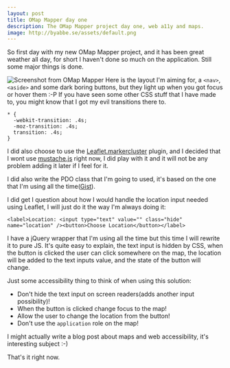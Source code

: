 ```yaml
---
layout: post
title: OMap Mapper day one
description: The OMap Mapper project day one, web a11y and maps.
image: http://byabbe.se/assets/default.png
---
```

So first day with my new OMap Mapper project, and it has been great weather all day, for short I haven't done so much on the application. Still some major things is done.

![Screenshot from OMap Mapper][1]
Here is the layout I'm aiming for, a `<nav>`, `<aside>` and some dark boring buttons, but they light up when you got focus or hover them :-P If you have seen some other CSS stuff that I have made to, you might know that I got my evil transitions there to.

    * {
	  -webkit-transition: .4s;
	  -moz-transition: .4s;
	  transition: .4s;
    }

I did also choose to use the [Leaflet.markercluster][2] plugin, and I decided that I wont use [mustache.js][3] right now, I did play with it and it will not be any problem adding it later if I feel for it.

I did also write the PDO class that I'm going to used, it's based on the one that I'm using all the time([Gist][4]).

I did get I question about how I would handle the location input needed using Leaflet, I will just do it the way I'm always doing it:

    <label>Location: <input type="text" value="" class="hide" name="location" /><button>Choose Location</button></label>
    
I have a jQuery wrapper that I'm using all the time but this time I will rewrite it to pure JS. It's quite easy to explain, the text input is hidden by CSS, when the button is clicked the user can click somewhere on the map, the location will be added to the text inputs value, and the state of the button will change.

Just some accessibility thing to think of when using this solution:

 - Don't hide the text input on screen readers(adds another input possibility)!
 - When the button is clicked change focus to the map!
 - Allow the user to change the location from the button!
 - Don't use the `application` role on the map!

I might actually write a blog post about maps and web accessibility, it's interesting subject :-)

That's it right now.
 
[1]: http://byabbe.se/assets/omapmapper2.jpg
[2]: https://github.com/Leaflet/Leaflet.markercluster
[3]: https://github.com/janl/mustache.js
[4]: https://gist.github.com/Abbe98/8862278
